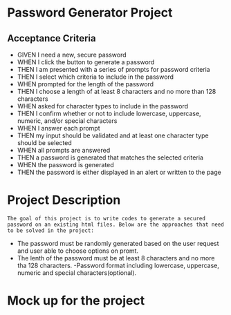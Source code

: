 # Password Generator Project
## Acceptance Criteria

- GIVEN I need a new, secure password
- WHEN I click the button to generate a password
- THEN I am presented with a series of prompts for password criteria
- THEN I select which criteria to include in the password
- WHEN prompted for the length of the password
- THEN I choose a length of at least 8 characters and no more than 128 characters
- WHEN asked for character types to include in the password
- THEN I confirm whether or not to include lowercase, uppercase, numeric, and/or special characters
- WHEN I answer each prompt
- THEN my input should be validated and at least one character type should be selected
- WHEN all prompts are answered
- THEN a password is generated that matches the selected criteria
- WHEN the password is generated
- THEN the password is either displayed in an alert or written to the page

# Project Description


    The goal of this project is to write codes to generate a secured password on an existing html files. Below are the approaches that need to be solved in the project:
- The password must be randomly generated based on the user request and user able to choose options on promt.
- The lenth of the password must be at least 8 characters and no more tha 128 characters.
-Password format including lowercase, uppercase, numeric and special characters(optional).

# Mock up for the project
    



